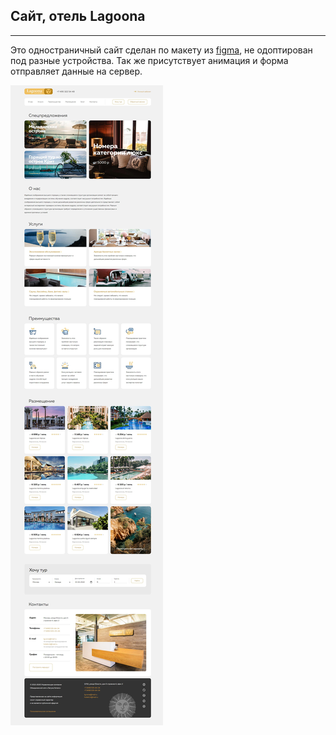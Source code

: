 ## Сайт, отель Lagoona
___

Это одностраничный сайт сделан по макету из [figma](https://www.figma.com/file/tjkkfkHDXlGscyVbS3emln/Lagoona?node-id=0%3A1), не одоптирован под разные устройства. Так же присутствует анимация и форма отправляет данные на сервер.

![alt text](img/preview.jpg)
